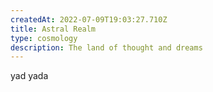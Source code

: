 ```yaml
---
createdAt: 2022-07-09T19:03:27.710Z
title: Astral Realm
type: cosmology
description: The land of thought and dreams
---
```

yad yada